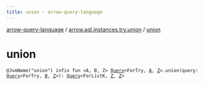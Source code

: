 ```yaml
---
title: union - arrow-query-language
---
```


[arrow-query-language](../index.html) / [arrow.aql.instances.try.union](index.html) / [union](./union.html)

# union

`@JvmName("union") infix fun <A, B, Z> `[`Query`](../arrow.aql/-query/index.html)`<ForTry, `[`A`](union.html#A)`, `[`Z`](union.html#Z)`>.union(query: `[`Query`](../arrow.aql/-query/index.html)`<ForTry, `[`B`](union.html#B)`, `[`Z`](union.html#Z)`>): `[`Query`](../arrow.aql/-query/index.html)`<ForListK, `[`Z`](union.html#Z)`, `[`Z`](union.html#Z)`>`